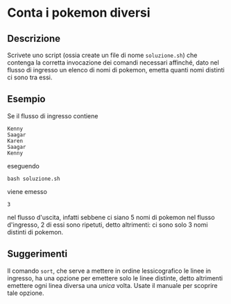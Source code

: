 Conta i pokemon diversi
=======================

Descrizione
-----------

Scrivete uno script (ossia create un file di nome `soluzione.sh`) che contenga
la corretta invocazione dei comandi necessari affinché, dato nel flusso di
ingresso un elenco di nomi di pokemon, emetta quanti nomi distinti ci sono tra
essi.

Esempio
-------

Se il flusso di ingresso contiene

    Kenny
    Saagar
    Karen
    Saagar
    Kenny

eseguendo

    bash soluzione.sh

viene emesso

    3

nel flusso d'uscita, infatti sebbene ci siano 5 nomi di pokemon nel flusso
d'ingresso, 2 di essi sono ripetuti, detto altrimenti: ci sono solo 3 nomi
distinti di pokemon.

Suggerimenti
------------

Il comando `sort`, che serve a mettere in ordine lessicografico le linee in
ingresso, ha una opzione per emettere solo le linee distinte, detto altrimenti
emettere ogni linea diversa una *unica* volta. Usate il manuale per scoprire
tale opzione.
